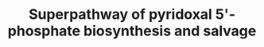 ---
annotations:
- id: PW:0000002
  parent: classic metabolic pathway
  type: Pathway Ontology
  value: classic metabolic pathway
authors:
- LarsEijssen
- Andra
- MirellaKalafati
- MaintBot
description: Pyridoxal 5'-phosphate (PLP) is the biochemically active form of pyridoxine
  5'-phosphate (PNP)or vitamin B6. PLP is an essential cofactor of numerous metabolic
  enzymes, predominantly in amino acid metabolism
last-edited: 2019-09-17
organisms:
- Solanum lycopersicum
communities:
- Plants
redirect_from:
- /index.php/Pathway:WP2631
- /instance/WP2631
- /instance/WP2631_r107271
revision: r107271
schema-jsonld:
- '@context': https://schema.org/
  '@id': https://wikipathways.github.io/pathways/WP2631.html
  '@type': Dataset
  creator:
    '@type': Organization
    name: WikiPathways
  description: Pyridoxal 5'-phosphate (PLP) is the biochemically active form of pyridoxine
    5'-phosphate (PNP)or vitamin B6. PLP is an essential cofactor of numerous metabolic
    enzymes, predominantly in amino acid metabolism
  keywords:
  - (2S)-2-amino-3-oxo-4-phosphonooxybutanoate
  - '1-deoxy-D-xylulose 5-phosphate '
  - 1.1.1.262
  - '1.1.1.290 '
  - '1.2.1.72 '
  - '1.4.3.5 '
  - '2-oxo-3-hydroxy-4-phosphobutanoate '
  - '2.2.1.7 '
  - '2.6.1.52 '
  - '2.6.99.2 '
  - '2.7.1.- '
  - '2.7.1.35 '
  - 3-amino-1-hydroxyacetone 1-phosphate
  - '4-(phosphonooxy)-threonine '
  - 'D-erythrose-4-phosphate '
  - 'D-glyceraldehyde-3-phosphate '
  - 'erythronate-4-phosphate '
  - 'pyridoxal '
  - 'pyridoxal 5''-phosphate '
  - 'pyridoxamine '
  - 'pyridoxamine 5''-phosphate '
  - 'pyridoxine '
  - 'pyridoxine-5''-phosphate '
  license: CC0
  name: Superpathway of pyridoxal 5'-phosphate biosynthesis and salvage
seo: CreativeWork
title: Superpathway of pyridoxal 5'-phosphate biosynthesis and salvage
wpid: WP2631
---